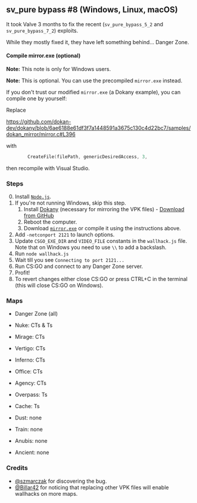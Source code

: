 ## sv\_pure bypass \#8 (Windows, Linux, macOS)

It took Valve 3 months to fix the recent (`sv_pure_bypass_5_2` and `sv_pure_bypass_7_2`) exploits.

While they mostly fixed it, they have left something behind... Danger Zone.

#### Compile mirror.exe (optional)

**Note:** This note is only for Windows users.

**Note:** This is optional. You can use the precompiled `mirror.exe` instead.

If you don't trust our modified `mirror.exe` (a Dokany example), you can compile one by yourself:

Replace

https://github.com/dokan-dev/dokany/blob/6ae6188e61df3f7a1448591a3675c130c4d22bc7/samples/dokan_mirror/mirror.c#L396

with

```c
        CreateFile(filePath, genericDesiredAccess, 3,
```

then recompile with Visual Studio.

### Steps

0. Install [`Node.js`](https://nodejs.org/en/download/current/).
1. If you're not running Windows, skip this step.
    1. Install [Dokany](https://github.com/dokan-dev/dokany) (necessary for mirroring the VPK files) - [Download from GitHub](https://github.com/dokan-dev/dokany/releases/download/v1.4.0.1000/Dokan_x64.msi)
    2. Reboot the computer.
    3. Download [`mirror.exe`](mirror.exe) or compile it using the instructions above.
2. Add `-netconport 2121` to launch options.
3. Update `CSGO_EXE_DIR` and `VIDEO_FILE` constants in the `wallhack.js` file.
   Note that on Windows you need to use `\\` to add a backslash.
4. Run `node wallhack.js`
5. Wait till you see `Connecting to port 2121...`
6. Run CS:GO and connect to any Danger Zone server.
7. Profit!
8. To revert changes either close CS:GO or press CTRL+C in the terminal (this will close CS:GO on Windows).

### Maps

* Danger Zone (all)

* Nuke: CTs & Ts

* Mirage: CTs
* Vertigo: CTs
* Inferno: CTs
* Office: CTs
* Agency: CTs

* Overpass: Ts
* Cache: Ts

* Dust: none
* Train: none
* Anubis: none
* Ancient: none

### Credits

* [@szmarczak](https://github.com/szmarczak) for discovering the bug.
* [@Billar42](https://github.com/Billar42) for noticing that replacing other VPK files will enable wallhacks on more maps.

